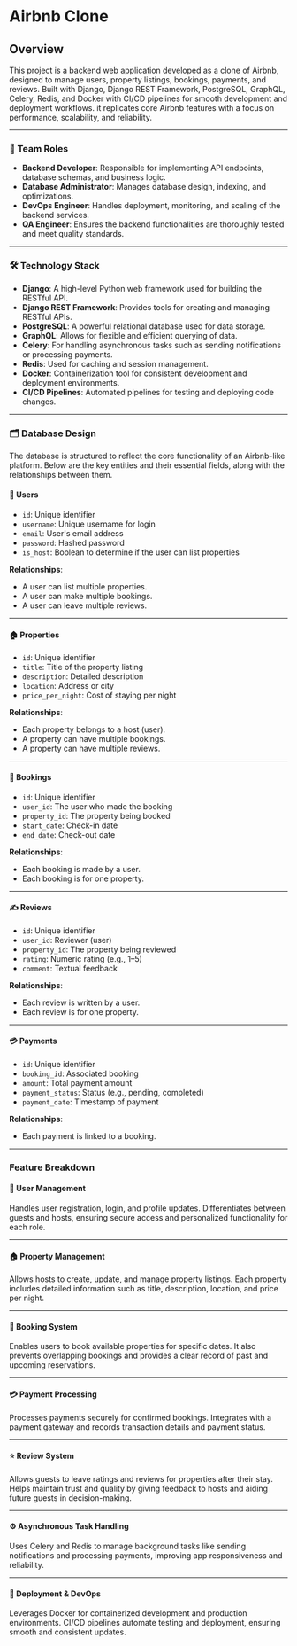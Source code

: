  # Airbnb Clone 
## Overview

This project is a backend web application developed as a clone of Airbnb, designed to manage users, property listings, bookings, payments, and reviews. Built with Django, Django REST Framework, PostgreSQL, GraphQL, Celery, Redis, and Docker with CI/CD pipelines for smooth development and deployment workflows. it replicates core Airbnb features with a focus on performance, scalability, and reliability.

---
### 👥 Team Roles
* **__Backend Developer__**: Responsible for implementing API endpoints, database schemas, and business logic.
* **__Database Administrator__**: Manages database design, indexing, and optimizations.
* **__DevOps Engineer__**: Handles deployment, monitoring, and scaling of the backend services.
* **__QA Engineer__**: Ensures the backend functionalities are thoroughly tested and meet quality standards.
---

### 🛠️ Technology Stack
* **__Django__**: A high-level Python web framework used for building the RESTful API.
* **__Django REST Framework__**: Provides tools for creating and managing RESTful APIs.
* **__PostgreSQL__**: A powerful relational database used for data storage.
* **__GraphQL__**: Allows for flexible and efficient querying of data.
* **__Celery__**: For handling asynchronous tasks such as sending notifications or processing payments.
* **__Redis__**: Used for caching and session management.
* **__Docker__**: Containerization tool for consistent development and deployment environments.
* **__CI/CD Pipelines__**: Automated pipelines for testing and deploying code changes.
---
### 🗂️ Database Design 

The database is structured to reflect the core functionality of an Airbnb-like platform. Below are the key entities and their essential fields, along with the relationships between them.

#### 🧑 Users
- `id`: Unique identifier
- `username`: Unique username for login
- `email`: User's email address
- `password`: Hashed password
- `is_host`: Boolean to determine if the user can list properties

**Relationships**:
- A user can list multiple properties.
- A user can make multiple bookings.
- A user can leave multiple reviews.

---
#### 🏠 Properties
- `id`: Unique identifier
- `title`: Title of the property listing
- `description`: Detailed description
- `location`: Address or city
- `price_per_night`: Cost of staying per night

**Relationships**:
- Each property belongs to a host (user).
- A property can have multiple bookings.
- A property can have multiple reviews.

---

#### 📅 Bookings
- `id`: Unique identifier
- `user_id`: The user who made the booking
- `property_id`: The property being booked
- `start_date`: Check-in date
- `end_date`: Check-out date

**Relationships**:
- Each booking is made by a user.
- Each booking is for one property.

---

#### ✍️ Reviews
- `id`: Unique identifier
- `user_id`: Reviewer (user)
- `property_id`: The property being reviewed
- `rating`: Numeric rating (e.g., 1–5)
- `comment`: Textual feedback

**Relationships**:
- Each review is written by a user.
- Each review is for one property.

---

#### 💳 Payments
- `id`: Unique identifier
- `booking_id`: Associated booking
- `amount`: Total payment amount
- `payment_status`: Status (e.g., pending, completed)
- `payment_date`: Timestamp of payment

**Relationships**:
- Each payment is linked to a booking.
---
### Feature Breakdown
#### 👤 User Management
Handles user registration, login, and profile updates. Differentiates between guests and hosts, ensuring secure access and personalized functionality for each role.
___
#### 🏠 Property Management
Allows hosts to create, update, and manage property listings. Each property includes detailed information such as title, description, location, and price per night.
___
#### 📆 Booking System
Enables users to book available properties for specific dates. It also prevents overlapping bookings and provides a clear record of past and upcoming reservations.
___
#### 💳 Payment Processing
Processes payments securely for confirmed bookings. Integrates with a payment gateway and records transaction details and payment status.
___
#### ⭐ Review System
Allows guests to leave ratings and reviews for properties after their stay. Helps maintain trust and quality by giving feedback to hosts and aiding future guests in decision-making.
___
#### ⚙️ Asynchronous Task Handling
Uses Celery and Redis to manage background tasks like sending notifications and processing payments, improving app responsiveness and reliability.
___
#### 🚀 Deployment & DevOps
Leverages Docker for containerized development and production environments. CI/CD pipelines automate testing and deployment, ensuring smooth and consistent updates.







